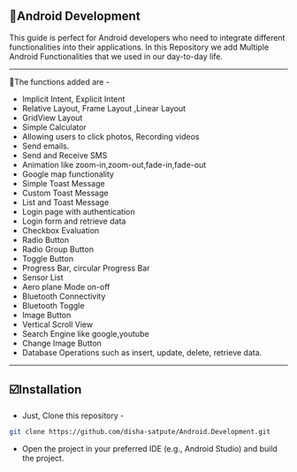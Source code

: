 ## 📱Android Development
This guide is perfect for Android developers who need to integrate different functionalities into their applications.
In this Repository we add Multiple Android Functionalities that we used in our day-to-day life.<hr/>
🎯The functions added are -
- Implicit Intent, Explicit Intent
- Relative Layout, Frame Layout ,Linear Layout
- GridView Layout
- Simple Calculator
- Allowing users to click photos, Recording videos
- Send emails.
- Send and Receive SMS
- Animation like zoom-in,zoom-out,fade-in,fade-out
- Google map functionality
- Simple Toast Message
- Custom Toast Message
- List and Toast Message
- Login page with authentication
- Login form and retrieve data
- Checkbox Evaluation
- Radio Button
- Radio Group Button
- Toggle Button
- Progress Bar, circular Progress Bar
- Sensor List
- Aero plane Mode on-off
- Bluetooth Connectivity
- Bluetooth Toggle
- Image Button
- Vertical Scroll View
- Search Engine like google,youtube
- Change Image Button
- Database Operations such as insert, update, delete, retrieve data.
<hr/>

## ☑️Installation
- Just, Clone this repository -
````bash
git clone https://github.com/disha-satpute/Android.Development.git
````
- Open the project in your preferred IDE (e.g., Android Studio) and build the project.
